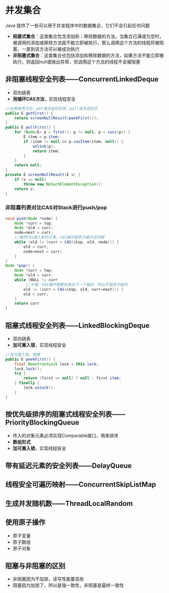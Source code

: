 # 并发集合

Java 提供了一些可以用于并发程序中的数据集合，它们不会引起任何问题

* **阻塞式集合**：这类集合包含添加和；移除数据的方法。当集合已满或为空时，被调用的添加或移除方法就不能立即被执行，那么调用这个方法的线程将被阻塞，一直到该方法可以被成功执行
* **非阻塞式集合**：这类集合也包括添加和移除数据的方法，如果方法不能立即被执行，则返回null或抛出异常，但调用这个方法的线程不会被阻塞



## 非阻塞线程安全列表——ConcurrentLinkedDeque

* 双向链表
* **用循环CAS方法**，实现线程安全

```java
//如果链表为空，get请求返回异常，poll请求返回空
public E getFirst() {
    return screenNullResult(peekFirst());
}
public E pollFirst() {
    for (Node<E> p = first(); p != null; p = succ(p)) {
        E item = p.item;
        if (item != null && p.casItem(item, null)) {
            unlink(p);
            return item;
        }
    }
    return null;
}
private E screenNullResult(E v) {
    if (v == null)
        throw new NoSuchElementException();
    return v;
}
```

### 非阻塞列表对比CAS对Stack进行push/pop

```java
void push(Node *node) {
	Node *curr = top;
	Node *old = curr;
	node→next = curr;
    //循环CAS插入新的元素，CAS操作是原子操作没问题
	while (old != (curr = CAS(&top, old, node))) {
		old = curr;
		node→next = curr;		
	}
}
Node *pop() {
	Node *curr = top;
	Node *old = curr;
	while (NULL != curr
         //关键，CAS操作需要先取出下一个指针，所以不是原子操作
		old != (curr = CAS(&top, old, curr→next))) {
		old = curr;
	}
	return curr
}
```



## 阻塞式线程安全列表——LinkedBlockingDeque

* 双向链表
* **加可重入锁**，实现线程安全

```java
//加可重入锁，阻塞
public E peekFirst() {
    final ReentrantLock lock = this.lock;
    lock.lock();
    try {
        return (first == null) ? null : first.item;
    } finally {
        lock.unlock();
    }
}
```



## 按优先级排序的阻塞式线程安全列表——PriorityBlockingQueue

* 传入的对象元素必须实现Comparable接口，用来排序
* **数组形式**
* **加可重入锁**，实现线程安全



## 带有延迟元素的安全列表——DelayQueue



## 线程安全可遍历映射——ConcurrentSkipListMap



## 生成并发随机数——ThreadLocalRandom



## 使用原子操作

* 原子变量
* 原子数组
* 原子对象



## 阻塞与非阻塞的区别

* 非阻塞因为不加锁，读写性能要高些
* 阻塞因为加锁了，所以是强一致性，非阻塞是最终一致性

